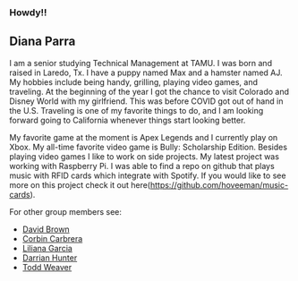 ### Howdy!!

## Diana Parra

I am a senior studying Technical Management at TAMU. I was born and raised in Laredo, Tx. I have a puppy named Max and a hamster named AJ. My hobbies include being handy, grilling, playing video games, and traveling. At the beginning of the year I got the chance to visit Colorado and Disney World with my girlfriend. This was before COVID got out of hand in the U.S. Traveling is one of my favorite things to do, and I am looking forward going to California whenever things start looking better.     

My favorite game at the moment is Apex Legends and I currently play on Xbox. My all-time favorite video game is Bully: Scholarship Edition. Besides playing video games I like to work on side projects. My latest project was working with Raspberry Pi. I was able to find a repo on github that plays music with RFID cards which integrate with Spotify. If you would like to see more on this project check it out here(https://github.com/hoveeman/music-cards).  

For other group members see:
 * [David Brown](https://gvgtw.github.io/tcmg412-project2/David)
 * [Corbin Carbrera](https://gvgtw.github.io/tcmg412-project2/index)
 * [Liliana Garcia](https://gvgtw.github.io/tcmg412-project2/liliana)
 * [Darrian Hunter](https://gvgtw.github.io/tcmg412-project2/Darrian)
 * [Todd Weaver](https://gvgtw.github.io/tcmg412-project2/Todd)
